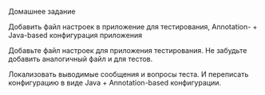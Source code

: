 Домашнее задание

Добавить файл настроек в приложение для
тестирования, Annotation- + Java-based конфигурация
приложения

Добавьте файл настроек для приложения тестирования. 
Не забудьте добавить аналогичный файл и для тестов.

Локализовать выводимые сообщения и вопросы теста.
И переписать конфигурацию в виде Java + Annotation-based конфигурации.